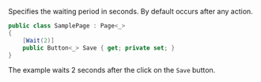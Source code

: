 Specifies the waiting period in seconds. By default occurs after any action.

```cs
public class SamplePage : Page<_>
{
    [Wait(2)]
    public Button<_> Save { get; private set; }
}
```

The example waits 2 seconds after the click on the `Save` button.